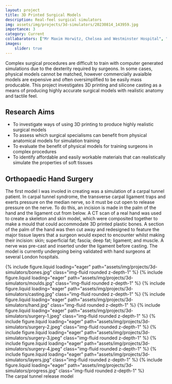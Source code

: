 ```yaml
---
layout: project
title: 3D Printed Surgical Models
description: Real-feel surgical simulators
img: assets/img/projects/3d-simulators/20230814_143959.jpg
importance: 3
category: Current
collabarators: ["Mr Maxim Horwitz, Chelsea and Westminster Hospital", "Dr Sofia Chacon, Chelsea and Westminster Hospital", "Dr Reza Haghighi Osgouei, Imperial College London", "Dr Orene Greer, Imperial College London"]
images:
    slider: true
---
```


Complex surgical procedures are difficult to train with computer generated simulations due to the dexterity required by surgeons. In some cases, physical models cannot be matched, however commercially avaialble models are expensive and often oversimplified to be easily mass producable. This project investigates 3D printing and silicone casting as a means of producing highly accurate surgical models with realistic anatomy and tactile feel.

## Research Aims
- To investigate ways of using 3D printing to produce highly realistic surgical models
- To assess which surgical specialisms can benefit from physical anatomical models for simulation training
- To evaluate the benefit of physical models for training surgeons in complex procedures
- To identify affordable and easily workable materials that can realistically simulate the properties of soft tissues

## Orthopaedic Hand Surgery

The first model I was involed in creating was a simulation of a carpal tunnel patient. In carpal tunnel syndrome, the transverse carpal ligament traps and exerts pressure on the median nerve, so it must be cut open to release pressure on the nerve. To do this, an incision is made in the palm of the hand and the ligament cut from below. A CT scan of a real hand was used to create a skeleton and skin model, which were composited together to make a mould that could accommodate 3D printed plastic bones. A section of the palm of the hand was then cut away and redesigned to feature the major tissue layers that a surgeon would expect to encounter whilst making their incision: skin; superficial fat; fascia; deep fat; ligament; and muscle. A nerve was pre-cast and inserted under the ligament before casting. The model is currently undergoing being validated with hand surgeons at several London hospitals.

<div class="row">
    <div class="col-sm mt-3 mt-md-0">
        <swiper-container keyboard="true" navigation="true" pagination="true" pagination-type="progressbar" navigation="true"   autoplay-delay="2500" autoplay-disable-on-interaction="false" loop="true">
            <swiper-slide>{% include figure.liquid loading="eager" path="assets/img/projects/3d-simulators/bones.jpg" class="img-fluid rounded z-depth-1" %}</swiper-slide>
            <swiper-slide>{% include figure.liquid loading="eager" path="assets/img/projects/3d-simulators/moulds.jpg" class="img-fluid rounded z-depth-1" %}</swiper-slide>
            <swiper-slide>{% include figure.liquid loading="eager" path="assets/img/projects/3d-simulators/casting.jpg" class="img-fluid rounded z-depth-1" %}</swiper-slide>
            <swiper-slide>{% include figure.liquid loading="eager" path="assets/img/projects/3d-simulators/hand.jpg" class="img-fluid rounded z-depth-1" %}</swiper-slide>
            <swiper-slide>{% include figure.liquid loading="eager" path="assets/img/projects/3d-simulators/surgery-1.jpeg" class="img-fluid rounded z-depth-1" %}</swiper-slide>
            <swiper-slide>{% include figure.liquid loading="eager" path="assets/img/projects/3d-simulators/surgery-2.jpeg" class="img-fluid rounded z-depth-1" %}</swiper-slide>
            <swiper-slide>{% include figure.liquid loading="eager" path="assets/img/projects/3d-simulators/surgery-3.jpeg" class="img-fluid rounded z-depth-1" %}</swiper-slide>
            <swiper-slide>{% include figure.liquid loading="eager" path="assets/img/projects/3d-simulators/surgery-4.jpeg" class="img-fluid rounded z-depth-1" %}</swiper-slide>
            <swiper-slide>{% include figure.liquid loading="eager" path="assets/img/projects/3d-simulators/layers.jpg" class="img-fluid rounded z-depth-1" %}</swiper-slide>
            <swiper-slide>{% include figure.liquid loading="eager" path="assets/img/projects/3d-simulators/progress.jpg" class="img-fluid rounded z-depth-1" %}</swiper-slide>
        </swiper-container>
    </div>
</div>
<div class="caption">
    The carpal tunnel release model
</div>